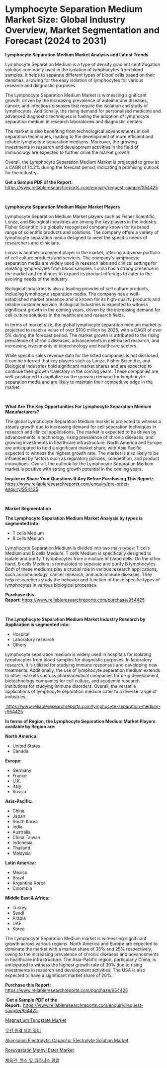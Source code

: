 <p><h1>Lymphocyte Separation Medium Market Size: Global Industry Overview, Market Segmentation and Forecast (2024 to 2031)</h1></p><p><strong>Lymphocyte Separation Medium Market Analysis and Latest Trends</strong></p>
<p><p>Lymphocyte Separation Medium is a type of density gradient centrifugation solution commonly used in the isolation of lymphocytes from blood samples. It helps to separate different types of blood cells based on their densities, allowing for the easy isolation of lymphocytes for various research and diagnostic purposes.</p><p>The Lymphocyte Separation Medium Market is witnessing significant growth, driven by the increasing prevalence of autoimmune diseases, cancer, and infectious diseases that require the isolation and study of lymphocytes. Additionally, the rising demand for personalized medicine and advanced diagnostic techniques is fueling the adoption of lymphocyte separation medium in research laboratories and diagnostic centers.</p><p>The market is also benefiting from technological advancements in cell separation techniques, leading to the development of more efficient and reliable lymphocyte separation mediums. Moreover, the growing investments in research and development activities in the field of immunology are expected to further drive the market growth.</p><p>Overall, the Lymphocyte Separation Medium Market is projected to grow at a CAGR of 14.2% during the forecast period, indicating a promising outlook for the industry.</p></p>
<p><strong>Get a Sample PDF of the Report:&nbsp;</strong> <a href="https://www.reliableresearchreports.com/enquiry/request-sample/954425">https://www.reliableresearchreports.com/enquiry/request-sample/954425</a></p>
<p>&nbsp;</p>
<p><strong>Lymphocyte Separation Medium Major Market Players</strong></p>
<p><p>Lymphocyte Separation Medium Market players such as Fisher Scientific, Lonza, and Biological Industries are among the key players in the industry. Fisher Scientific is a globally recognized company known for its broad range of scientific products and solutions. The company offers a variety of lymphocyte separation media designed to meet the specific needs of researchers and clinicians.</p><p>Lonza is another prominent player in the market, offering a diverse portfolio of cell culture products and services. The company's lymphocyte separation media are widely used in research labs and clinical settings for isolating lymphocytes from blood samples. Lonza has a strong presence in the market and continues to expand its product offerings to cater to the evolving needs of the industry.</p><p>Biological Industries is also a leading provider of cell culture products, including lymphocyte separation media. The company has a well-established market presence and is known for its high-quality products and reliable customer service. Biological Industries is expected to witness significant growth in the coming years, driven by the increasing demand for cell culture solutions in the healthcare and research fields.</p><p>In terms of market size, the global lymphocyte separation medium market is projected to reach a value of over $100 million by 2025, with a CAGR of over 5% during the forecast period. The market growth is attributed to the rising prevalence of chronic diseases, advancements in cell-based research, and increasing investments in biotechnology and healthcare sectors.</p><p>While specific sales revenue data for the listed companies is not disclosed, it can be inferred that key players such as Lonza, Fisher Scientific, and Biological Industries hold significant market shares and are expected to continue their growth trajectory in the coming years. These companies are well-positioned to capitalize on the growing demand for lymphocyte separation media and are likely to maintain their competitive edge in the market.</p></p>
<p>&nbsp;</p>
<p><strong>What Are The Key Opportunities For Lymphocyte Separation Medium Manufacturers?</strong></p>
<p><p>The global Lymphocyte Separation Medium market is projected to witness a steady growth due to increasing demand for cell separation techniques in research and clinical applications. The market is expected to be driven by advancements in technology, rising prevalence of chronic diseases, and growing investments in healthcare infrastructure. North America and Europe are anticipated to hold a significant market share, with Asia Pacific expected to witness the highest growth rate. The market is also likely to be influenced by factors such as regulatory policies, competition, and product innovations. Overall, the outlook for the Lymphocyte Separation Medium market is positive with strong growth potential in the coming years.</p></p>
<p><strong>Inquire or Share Your Questions If Any Before Purchasing This Report:</strong> <a href="https://www.reliableresearchreports.com/enquiry/pre-order-enquiry/954425">https://www.reliableresearchreports.com/enquiry/pre-order-enquiry/954425</a></p>
<p>&nbsp;</p>
<p><strong>Market Segmentation</strong></p>
<p><strong>The Lymphocyte Separation Medium Market Analysis by types is segmented into:</strong></p>
<p><ul><li>T cells Medium</li><li>B cells Medium</li></ul></p>
<p><p>Lymphocyte Separation Medium is divided into two main types: T cells Medium and B cells Medium. T cells Medium is specifically designed to isolate and purify T lymphocytes from a mixture of blood cells. On the other hand, B cells Medium is formulated to separate and purify B lymphocytes. Both of these mediums play a crucial role in various research applications, such as immunology, cancer research, and autoimmune diseases. They help researchers study the behavior and function of these specific types of lymphocytes in various biological processes.</p></p>
<p><strong>Purchase this Report:&nbsp;</strong><a href="https://www.reliableresearchreports.com/purchase/954425">https://www.reliableresearchreports.com/purchase/954425</a></p>
<p>&nbsp;</p>
<p><strong>The Lymphocyte Separation Medium Market Industry Research by Application is segmented into:</strong></p>
<p><ul><li>Hospital</li><li>Laboratory research</li><li>Others</li></ul></p>
<p><p>Lymphocyte separation medium is widely used in hospitals for isolating lymphocytes from blood samples for diagnostic purposes. In laboratory research, it is utilized for studying immune responses and developing new treatments. Additionally, the use of lymphocyte separation medium extends to other markets such as pharmaceutical companies for drug development, biotechnology companies for cell culture, and academic research institutions for studying immune disorders. Overall, the versatile applications of lymphocyte separation medium cater to a diverse range of industries.</p></p>
<p><a href="https://www.reliableresearchreports.com/lymphocyte-separation-medium-r954425">&nbsp;https://www.reliableresearchreports.com/lymphocyte-separation-medium-r954425</a></p>
<p><strong>In terms of Region, the Lymphocyte Separation Medium Market Players available by Region are:</strong></p>
<p>
    <p> <strong> North America: </strong>
        <ul>
            <li>United States</li>
            <li>Canada</li>
        </ul>
        </p> 
    <p> <strong> Europe: </strong>
        <ul>
            <li>Germany</li>
            <li>France</li>
            <li>U.K.</li>
            <li>Italy</li>
            <li>Russia</li>
        </ul>
        </p> 
    <p> <strong> Asia-Pacific: </strong>
        <ul>
            <li>China</li>
            <li>Japan</li>
            <li>South Korea</li>
            <li>India</li>
            <li>Australia</li>
            <li>China Taiwan</li>
            <li>Indonesia</li>
            <li>Thailand</li>
            <li>Malaysia</li>
        </ul>
        </p> 
    <p> <strong> Latin America: </strong>
        <ul>
            <li>Mexico</li>
            <li>Brazil</li>
            <li>Argentina Korea</li>
            <li>Colombia</li>
        </ul>
        </p> 
    <p> <strong> Middle East & Africa: </strong>
        <ul>
            <li>Turkey</li>
            <li>Saudi</li>
            <li>Arabia</li>
            <li>UAE</li>
            <li>Korea</li>
        </ul>
    </p>
    </p>
<p><p>The Lymphocyte Separation Medium market is witnessing significant growth across various regions. North America and Europe are expected to dominate the market with a market share of 35% and 25% respectively, owing to the increasing prevalence of chronic diseases and advancements in healthcare infrastructure. The Asia-Pacific region, particularly China, is anticipated to witness the highest growth rate of 30% due to rising investments in research and development activities. The USA is also expected to have a significant market share of 20%.</p></p>
<p><strong>Purchase this Report: </strong><a href="https://www.reliableresearchreports.com/purchase/954425">https://www.reliableresearchreports.com/purchase/954425</a></p>
<p>&nbsp;<strong>Get a Sample PDF of the Report:&nbsp;&nbsp;</strong><a href="https://www.reliableresearchreports.com/enquiry/request-sample/954425">https://www.reliableresearchreports.com/enquiry/request-sample/954425</a></p>
<p><strong></strong></p>
<p><p><a href="https://github.com/faniayasa/Market-Research-Report-List-1/blob/main/magnesium-tungstate-market.md">Magnesium Tungstate Market</a></p><p><a href="https://github.com/romeshmittrochakma11/Market-Research-Report-List-2/blob/main/608686481393.md">무선 원격 제어 장비</a></p><p><a href="https://www.linkedin.com/pulse/alumin-trendzest-lbote?trackingId=dZ8%2FTU88SbC2COWewdgrsA%3D%3D">Aluminium Electrolytic Capacitor Electrolyte Solution Market</a></p><p><a href="https://www.linkedin.com/pulse/rosuvastatin-methyl-este-market-metro-jz2se?trackingId=AuwXqGNPRnuYWZxlMxIjBA%3D%3D">Rosuvastatin Methyl Ester Market</a></p><p><a href="https://github.com/langcat852024/Market-Research-Report-List-2/blob/main/903330181394.md">체육관, 헬스 및 피트니스 클럽</a></p></p>